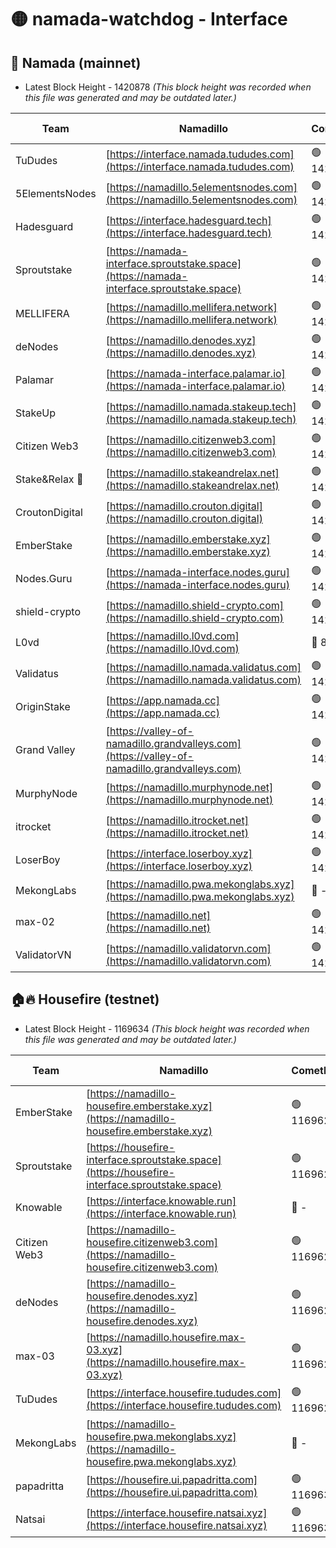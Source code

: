 # 🟡 namada-watchdog - Interface

## 🚀 Namada (mainnet)
- Latest Block Height - 1420878 *(This block height was recorded when this file was generated and may be outdated later.)*

| Team | Namadillo | CometBFT | Indexer | MASP Indexer |
|-|-|-|-|-|
| TuDudes | [https://interface.namada.tududes.com](https://interface.namada.tududes.com) | 🟢 1420855 | 🟢 1420855 | 🟢 1420855 |
| 5ElementsNodes | [https://namadillo.5elementsnodes.com](https://namadillo.5elementsnodes.com) | 🟢 1420855 | 🔴 - | 🔴 - |
| Hadesguard | [https://interface.hadesguard.tech](https://interface.hadesguard.tech) | 🟢 1420859 | 🟢 1420859 | 🟢 1420859 |
| Sproutstake | [https://namada-interface.sproutstake.space](https://namada-interface.sproutstake.space) | 🟢 1420860 | 🟢 1420860 | 🟢 1420860 |
| MELLIFERA | [https://namadillo.mellifera.network](https://namadillo.mellifera.network) | 🟢 1420862 | 🟢 1420862 | 🟢 1420861 |
| deNodes | [https://namadillo.denodes.xyz](https://namadillo.denodes.xyz) | 🟢 1420862 | 🟢 1420862 | 🟢 1420862 |
| Palamar | [https://namada-interface.palamar.io](https://namada-interface.palamar.io) | 🟢 1420863 | 🟢 1420863 | 🟢 1420862 |
| StakeUp | [https://namadillo.namada.stakeup.tech](https://namadillo.namada.stakeup.tech) | 🟢 1420863 | 🟢 1420863 | 🟢 1420863 |
| Citizen Web3 | [https://namadillo.citizenweb3.com](https://namadillo.citizenweb3.com) | 🟢 1420863 | 🔴 1418526 | 🟢 1420863 |
| Stake&Relax 🦥 | [https://namadillo.stakeandrelax.net](https://namadillo.stakeandrelax.net) | 🟢 1420864 | 🟢 1420864 | 🟢 1420864 |
| CroutonDigital | [https://namadillo.crouton.digital](https://namadillo.crouton.digital) | 🟢 1420865 | 🔴 1338918 | 🟢 1420865 |
| EmberStake | [https://namadillo.emberstake.xyz](https://namadillo.emberstake.xyz) | 🟢 1420865 | 🟢 1420865 | 🟢 1420865 |
| Nodes.Guru | [https://namada-interface.nodes.guru](https://namada-interface.nodes.guru) | 🟢 1420866 | 🟢 1420866 | 🟢 1420865 |
| shield-crypto | [https://namadillo.shield-crypto.com](https://namadillo.shield-crypto.com) | 🟢 1420866 | 🟢 1420866 | 🟢 1420866 |
| L0vd | [https://namadillo.l0vd.com](https://namadillo.l0vd.com) | 🔴 894059 | 🔴 1271845 | 🔴 894059 |
| Validatus | [https://namadillo.namada.validatus.com](https://namadillo.namada.validatus.com) | 🟢 1420867 | 🔴 1338199 | 🟢 1420867 |
| OriginStake | [https://app.namada.cc](https://app.namada.cc) | 🟢 1420868 | 🟢 1420868 | 🟢 1420868 |
| Grand Valley | [https://valley-of-namadillo.grandvalleys.com](https://valley-of-namadillo.grandvalleys.com) | 🟢 1420868 | 🟢 1420868 | 🟢 1420868 |
| MurphyNode | [https://namadillo.murphynode.net](https://namadillo.murphynode.net) | 🟢 1420870 | 🟢 1420870 | 🔴 - |
| itrocket | [https://namadillo.itrocket.net](https://namadillo.itrocket.net) | 🟢 1420870 | 🔴 1339267 | 🟢 1420870 |
| LoserBoy | [https://interface.loserboy.xyz](https://interface.loserboy.xyz) | 🟢 1420871 | 🟢 1420871 | 🔴 - |
| MekongLabs | [https://namadillo.pwa.mekonglabs.xyz](https://namadillo.pwa.mekonglabs.xyz) | 🔴 - | 🔴 - | 🔴 - |
| max-02 | [https://namadillo.net](https://namadillo.net) | 🟢 1420878 | 🟢 1420878 | 🟢 1420878 |
| ValidatorVN | [https://namadillo.validatorvn.com](https://namadillo.validatorvn.com) | 🟢 1420878 | 🟢 1420878 | 🟢 1420878 |

## 🏠🔥 Housefire (testnet)
- Latest Block Height - 1169634 *(This block height was recorded when this file was generated and may be outdated later.)*

| Team | Namadillo | CometBFT | Indexer | MASP Indexer |
|-|-|-|-|-|
| EmberStake | [https://namadillo-housefire.emberstake.xyz](https://namadillo-housefire.emberstake.xyz) | 🟢 1169625 | 🟢 1169625 | 🔴 1083022 |
| Sproutstake | [https://housefire-interface.sproutstake.space](https://housefire-interface.sproutstake.space) | 🟢 1169625 | 🟢 1169625 | 🟢 1169626 |
| Knowable | [https://interface.knowable.run](https://interface.knowable.run) | 🔴 - | 🔴 - | 🔴 - |
| Citizen Web3 | [https://namadillo-housefire.citizenweb3.com](https://namadillo-housefire.citizenweb3.com) | 🟢 1169626 | 🔴 1162824 | 🔴 - |
| deNodes | [https://namadillo-housefire.denodes.xyz](https://namadillo-housefire.denodes.xyz) | 🟢 1169628 | 🟢 1169628 | 🟢 1169628 |
| max-03 | [https://namadillo.housefire.max-03.xyz](https://namadillo.housefire.max-03.xyz) | 🟢 1169628 | 🟢 1169628 | 🟢 1169628 |
| TuDudes | [https://interface.housefire.tududes.com](https://interface.housefire.tududes.com) | 🟢 1169629 | 🟢 1169629 | 🟢 1169628 |
| MekongLabs | [https://namadillo-housefire.pwa.mekonglabs.xyz](https://namadillo-housefire.pwa.mekonglabs.xyz) | 🔴 - | 🔴 - | 🔴 - |
| papadritta | [https://housefire.ui.papadritta.com](https://housefire.ui.papadritta.com) | 🟢 1169633 | 🔴 972185 | 🟢 1169633 |
| Natsai | [https://interface.housefire.natsai.xyz](https://interface.housefire.natsai.xyz) | 🟢 1169634 | 🟢 1169633 | 🟢 1169633 |

